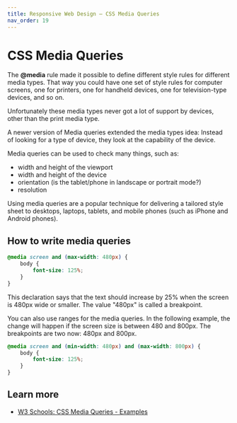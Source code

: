 ```yaml
---
title: Responsive Web Design — CSS Media Queries
nav_order: 19
---
```


# CSS Media Queries

The **@media** rule made it possible to define different style rules for different media types. That way you could have 
one set of style rules for computer screens, one for printers, one for handheld devices, one for television-type 
devices, and so on.

Unfortunately these media types never got a lot of support by devices, other than the print media type.

A newer version of Media queries extended the media types idea: Instead of looking for a type of device, they look at 
the capability of the device.

Media queries can be used to check many things, such as:

- width and height of the viewport
- width and height of the device
- orientation (is the tablet/phone in landscape or portrait mode?)
- resolution

Using media queries are a popular technique for delivering a tailored style sheet to desktops, laptops, tablets, and 
mobile phones (such as iPhone and Android phones).

## How to write media queries

```css
@media screen and (max-width: 480px) {
    body {
        font-size: 125%;
    }
}
```

This declaration says that the text should increase by 25% when the screen is 480px wide or smaller. The value "480px" 
is called a breakpoint.

You can also use ranges for the media queries. In the following example, the change will happen if the screen size is 
between 480 and 800px. The breakpoints are two now: 480px and 800px.

```css
@media screen and (min-width: 480px) and (max-width: 800px) {
    body {
        font-size: 125%;
    }
}
```

## Learn more

- [W3 Schools: CSS Media Queries - Examples](https://www.w3schools.com/css/css3_mediaqueries_ex.asp)

